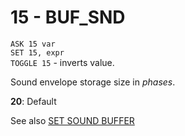 # 15 - BUF_SND

`ASK 15 var`  
`SET 15, expr`  
`TOGGLE 15` - inverts value.

Sound envelope storage size in *phases*.

**20**: Default

See also [SET SOUND BUFFER](../is-basic/man_so-sound-buffer.md)